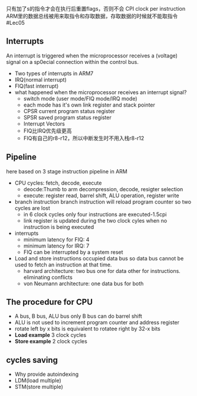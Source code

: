 只有加了s的指令才会在执行后重置flags，否则不会
CPI clock per instruction
ARM里的数据总线被用来取指令和存取数据，存取数据的时候就不能取指令
#Lec05
## Interrupts
An interrupt is triggered when the microprocessor
receives a (voltage) signal on a sp0ecial connection
within the control bus.
+ Two types of interrupts in ARM7
+ IRQ(normal interrupt)
+ FIQ(fast interrupt)
+ what happened when the microprocessor receives an interrupt signal?
    + switch mode (user mode/FIQ mode/IRQ mode)
    + each mode has it's own link register and stack pointer
    + CPSR current program status register
    + SPSR saved program status register
    + Interrupt Vectors 
    + FIQ比IRQ优先级更高
    + FIQ有自己的r8-r12，所以中断发生时不用入栈r8-r12
## Pipeline
here based on 3 stage instruction pipeline in ARM 
+ CPU cycles: fetch, decode, execute
    + deocde:Thumb to arm decompression, decode, resigter selection
    + execute: register read, barrel shift, ALU operation, register write
+ branch instruction
    branch instruction will reload program counter so two cycles are lost
    + in 6 clock cycles only four instructions are executed-1.5cpi
    + link register is updated during the two clock cyles when no instruction is being executed
+ interrupts
    + minimum latency for FIQ: 4
    + minimum latency for IRQ: 7
    + FIQ can be interrupted by a system reset
+ Load and store instructions
    occupied data bus so data bus cannot be used to fetch an instruction at that time.
    + harvard architecture: two bus one for data other for instructions. eliminating conflicts
    + von Neumann architecture: one data bus for both
## The procedure for CPU
+ A bus, B bus, ALU bus
    only B bus can do barrel shift
+ ALU is not used to increment program counter and address register
+ rotate left by x bits is equivalent to rotatee right by 32-x bits
+ **Load example**
    3 clock cycles
+ **Store example**
    2 clock cycles
## cycles saving
+ Why provide autoindexing
+ LDM(load multiple)
+ STM(store multiple)